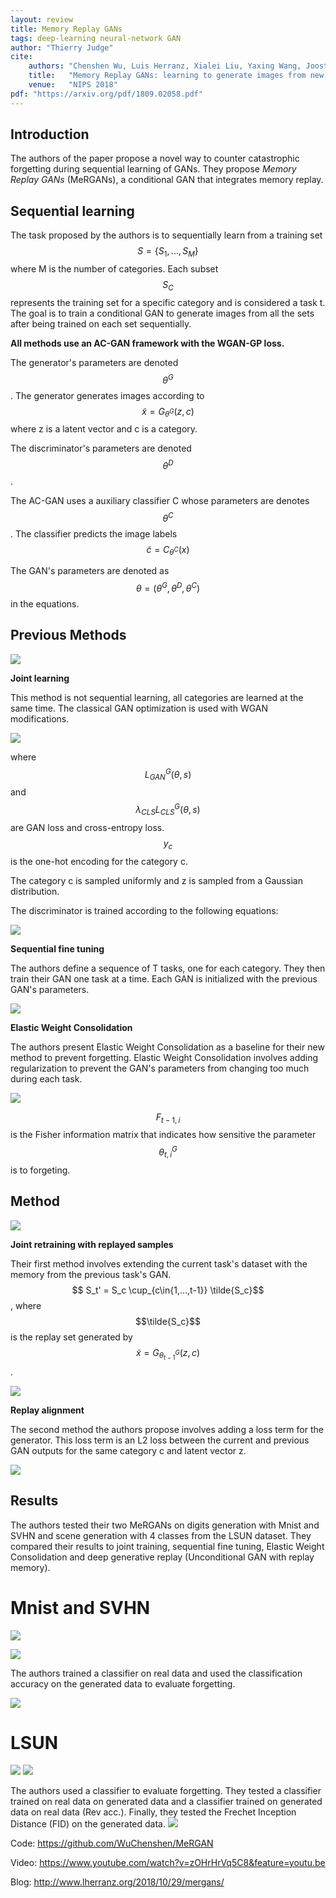 ```yaml
---
layout: review
title: Memory Replay GANs
tags: deep-learning neural-network GAN
author: "Thierry Judge"
cite:
    authors: "Chenshen Wu, Luis Herranz, Xialei Liu, Yaxing Wang, Joost van de Weijer, Bogdan Raducanu"
    title:   "Memory Replay GANs: learning to generate images from new categories without forgetting"
    venue:   "NIPS 2018"
pdf: "https://arxiv.org/pdf/1809.02058.pdf"
---
```




## Introduction


The authors of the paper propose a novel way to counter catastrophic forgetting during sequential learning 
of GANs. They propose _Memory Replay GANs_ (MeRGANs), a conditional GAN that integrates memory replay. 


## Sequential learning 

The task proposed by the authors is to sequentially learn from a training set $$S = \{ S_1, ..., S_M\} $$ 
where M is the number of categories. Each subset $$S_C$$ represents the training set for a specific category 
and is considered a task t. The goal is to train a conditional GAN to generate images from all
the sets after being trained on each set sequentially.


**All methods use an AC-GAN framework with the WGAN-GP loss.**

The generator's parameters are denoted $$\theta^G$$. The generator generates images according to
$$ \tilde{x} = G_{\theta^G}(z, c)$$ where z is a latent vector and c is a category. 

The discriminator's parameters are denoted $$\theta^D$$. 

The AC-GAN uses a auxiliary classifier C whose parameters are denotes $$\theta^C$$. The classifier predicts
 the image labels $$ \tilde{c} = C_{\theta^C}(x)$$

The GAN's parameters are denoted as $$\theta = (\theta^G, \theta^D, \theta^C)$$ in the equations. 


## Previous Methods
![](/deep-learning/images/memorygan/fig1.png)

__Joint learning__

This method is not sequential learning, all categories are learned at the same time. The classical GAN 
optimization is used with 
WGAN modifications. 

![](/deep-learning/images/memorygan/eqn1.png)

where $$L^G_{GAN}(\theta, s)$$ and $$\lambda_{CLS}L^G_{CLS}(\theta, s)$$ are GAN loss and cross-entropy 
loss. $$y_c$$ is the one-hot encoding for the category c. 

The category c is sampled uniformly and z is sampled from a Gaussian distribution. 

The discriminator is trained according to the following equations:

![](/deep-learning/images/memorygan/eqn2.png)

__Sequential fine tuning__ 

The authors define a sequence of T tasks, one for each category. They then train their GAN one task at a 
time. Each GAN is initialized with the previous GAN's parameters.  

![](/deep-learning/images/memorygan/eqn3.png)

__Elastic Weight Consolidation__

The authors present Elastic Weight Consolidation as a baseline for their new method to prevent forgetting. 
Elastic Weight Consolidation involves adding regularization to prevent the GAN's parameters from changing 
too much during each task. 

![](/deep-learning/images/memorygan/eqn4.png)

$$F_{t-1,i}$$ is the Fisher information matrix that indicates how sensitive the parameter $$\theta^G_{t,
i}$$ is to forgeting.  


## Method

![](/deep-learning/images/memorygan/fig2.png)

__Joint retraining with replayed samples__

Their first method involves extending the current task's dataset with the memory from the previous task's 
GAN. $$ S_t' = S_c \cup_{c\in{1,...,t-1}} \tilde{S_c}$$, where $$\tilde{S_c}$$ is the replay set generated by
$$\tilde{x} = G_{\theta^G_{t-1}}(z, c)$$.

![](/deep-learning/images/memorygan/eqn5.png)

__Replay alignment__

The second method the authors propose involves adding a loss term for the generator. This loss term is an 
L2 loss between the current and previous GAN outputs for the same category c and latent vector z. 

![](/deep-learning/images/memorygan/eqn6.png)


## Results

The authors tested their two MeRGANs on digits generation with Mnist and SVHN and scene generation with 4 
classes from the LSUN dataset. They compared their results to joint training, sequential fine tuning, 
Elastic Weight Consolidation and deep generative replay (Unconditional GAN with replay memory).

# Mnist and SVHN
![](/deep-learning/images/memorygan/fig3.png)

![](/deep-learning/images/memorygan/fig4.png)

The authors trained a classifier on real data and used the classification accuracy 
on the generated data to evaluate forgetting.

![](/deep-learning/images/memorygan/table1.png)

# LSUN

![](/deep-learning/images/memorygan/fig5.png)
![](/deep-learning/images/memorygan/fig6.png)

The authors used a classifier to evaluate forgetting. They tested a classifier trained on real data on generated data and a classifier trained on generated data on real data 
(Rev acc.). Finally, they tested the Frechet Inception Distance (FID) on the generated data. 
![](/deep-learning/images/memorygan/table2.png)


Code: https://github.com/WuChenshen/MeRGAN

Video: https://www.youtube.com/watch?v=zOHrHrVq5C8&feature=youtu.be

Blog: http://www.lherranz.org/2018/10/29/mergans/